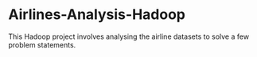 # Airlines-Analysis-Hadoop
This Hadoop project involves analysing the airline datasets to solve a few problem statements.
